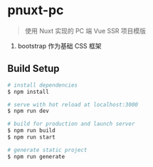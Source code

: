# pnuxt-pc

>使用 Nuxt 实现的 PC 端 Vue SSR 项目模版


1. bootstrap 作为基础 CSS 框架

## Build Setup

```bash
# install dependencies
$ npm install

# serve with hot reload at localhost:3000
$ npm run dev

# build for production and launch server
$ npm run build
$ npm run start

# generate static project
$ npm run generate
```

